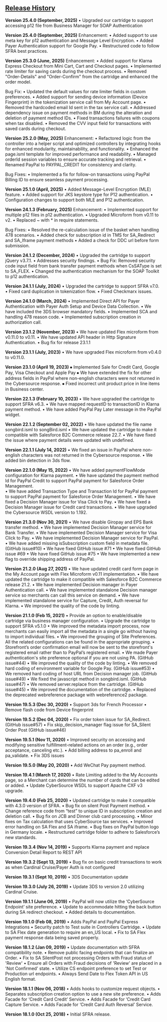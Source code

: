 ## <ins>Release History

**Version 25.4.0 (September, 2025)**
• Upgraded our cartridge to support accessing p12 file from Business Manager for SOAP Authentication 

**Version 25.4.0 (September, 2025)**
Enhancement:
• Added support to use meta key for p12 authentication and Message Level Encryption.
• Added Payer Authentication support for Google Pay.
• Restructured code to follow SFRA best practices.

**Version 25.3.0 (June, 2025)**
Enhancement:
• Added support for Klarna Express Checkout from Mini Cart, Cart and Checkout pages.
• Implemented rate limiter for saving cards during the checkout process.
• Removed "Order-Details" and "Order-Confirm" from the cartridge and enhanced the order model. 

Bug Fix:
• Updated the default values for rate limiter fields in custom preferences. 
• Added support for sending device information (Device Fingerprint) in the tokenization service call from My Account page.
• Removed the hardcoded email Id sent in the tax service call.
• Addressed dependency issue on payment methods in BM during the alteration and deletion of payment method IDs.
• Fixed transactions failures with coupons when tax disabled.
• Removed the CVV input field for transactions with saved cards during checkout.

**Version 25.2.0 (May, 2025)**
Enhancement: 
• Refactored logic from the controller into a helper script and optimized controllers by integrating 
hooks for enhanced modularity, maintainability, and functionality.
• Enhanced the page.isml template for improved performance and readability.
• Managed orderId session variables to ensure accurate tracking and retrieval.
• Renamed PayPal to PAYPAL_CREDIT for consistency and clarity.

Bug Fixes: 
• Implemented a fix for follow-on transactions using PayPal Billing ID to ensure seamless payment processing.

**Version 25.1.0 (April, 2025)**
• Added Message-Level Encryption (MLE) feature.
• Added support for JKS keystore type for P12 authentication.
• Configuration changes to support both MLE and P12 authentication.

**Version 24.1.3 (February, 2025)**
Enhancement: 
•	Implemented support for multiple p12 files in p12 authentication.
•	Upgraded Microform from v0.11 to v2. 
•	Replaced ~ with * in require statements. 
 
Bug Fixes: 
•	Resolved the re-calculation issue of the basket when handling 478 scenarios.
•	Added check for subscription id in TMS for SA_Redirect and SA_Iframe payment methods
•	Added a check for DDC url before form submission.

**Version 24.1.2 (December, 2024)**
•	Upgraded the cartridge to support jQuery v3.7.1.
•	Addresses security findings.
•	Bug Fix: Removed security code input field from bank transfer payment methods when CsSAType is set to SA_FLEX. 
•	Changed the authentication mechanism for the SOAP Toolkit to p12 authentication. 

**Version 24.1.1 (July, 2024)**
•	Upgraded the cartridge to support SFRA v7.0.
•	Fixed card duplication in tokenization flow.
•	Fixed Checkmarx issues.

**Version 24.1.0 (March, 2024)**
•	Implemented Direct API for Payer Authentication with Payer Auth Setup and Device Data Collection.
•	We have included the 3DS browser mandatory fields.
•	Implemented SCA and handling 478 reason code.
•   Implemented subscription creation in authorization call.

**Version 23.1.2 (November, 2023)**
•	We have updated Flex microform from v0.11.0 to v0.11.
•	We have updated API header in Http Signature Authentication.
•	Bug fix for release 23.1.1 

**Version 23.1.1 (July, 2023)**
•	We have upgraded Flex microform from v0.4.0 to v0.11.0.

**Version 23.1.0 (April 19, 2023)**
⦁	Implemented Sale for Credit Card, Google Pay, Visa Checkout and Apple Pay
⦁	We have extended the fix for other address fields in PayPal where non-english characters were not returned in the Cybersource response.
⦁	Fixed incorrect unit product price in line items in Business center.


**Version 22.1.3 (February 10, 2023)**
•	We have upgraded the cartridge to support SFRA v6.3.
•	We have mapped requestID to transactionID in Klarna payment method.
•	We have added PayPal Pay Later message in the PayPal widget. 

**Version 22.1.2 (September 02, 2022)**
•	We have updated the file name songbird.isml to songBird.isml
•	We have updated the cartridge to make it compatible with Salesforce B2C Commerce release 22.7.
•	We have fixed the issue where payment details were updated with undefined.

**Version 22.1.1 (July 14, 2022)**
•	We fixed an issue in PayPal where non-english characters was not returned in the Cybersource response.
•	We added bin detection in 3ds flow.  

**Version 22.1.0 (May 15, 2022)**
•	We have added paymentFlowMode configuration for Klarna payment.
•	We have updated the payment method Id for PayPal Credit to support PayPal payment for Salesforce Order Management.  
•	We have added Transaction Type and Transaction Id for PayPal payment to support PayPal payment for Salesforce Order Management.
•	We have fixed a Decision Manager issue for Visa Click to Pay. 
•	We have fixed a Decision Manager issue for Credit card transactions. 
•	We have upgraded the Cybersource WSDL version to 1.192.


**Version 21.3.0 (Nov 30, 2021)**
•	We have disable Giropay and EPS Bank transfer method. 
•	We have implemented Decision Manager service for Bank Transfer. 
•	We have implemented Decision Manager service for Visa Click to Pay. 
•	We have implemented Decision Manager service for PayPal. 
•	We have added missing isSubscription custom field in metadata file. (GitHub issue#10)
•	We have fixed GitHub issue #71
•	We have fixed GitHub issue #69
•	We have fixed GitHub issue #75
•	We have implemented a new flag to override shipping address of PayPal. 


**Version 21.2.0 (Aug 27, 2021)**
•	We have updated credit card form page in the My Account page with Flex Microform v0.11 implementation. 
•	We have updated the cartridge to make it compatible with Salesforce B2C Commerce release 21.2.
•	We have implemented Decision manager in Payer Authentication call. 
•	We have implemented standalone Decision manager service so merchants can call this service on demand.
•	We have implemented standalone service for Capture, Credit, Auth reversal for Klarna. 
•	We improved the quality of the code by linting.


**Version 21.1.0 (Feb 15, 2021)**
•	Provide an option to enable/disable cartridge via business manager configuration.
•	Upgrade the cartridge to support SFRA v5.1.0
•	We improved the metadata import process, now merchants can easily import all the metadata in a single go without having to import individual files.
•	We improved the grouping of Site Preferences. All the related configurations can be found in the appropriate grouping. 
•	Storefront’s order confirmation email will now be sent to the storefront's registered email rather than to PayPal’s registered email.
•	We made Payer authentication's site preference optional if you are not using PA. (GitHub issue#44)
•	We improved the quality of the code by linting.
•	We removed hard coding of environment variable for Google Pay. (GitHub issue#53)
•	We removed hard coding of host URL from Decision manager job. (GitHub issue#49)
•	We fixed the javascript method in songbird.isml. (GitHub issue#47)
•	We removed server.replace from the cartridge. (GitHub issue#45)
•	We improved the documentation of the cartridge. 
•	Replaced the deprecated webreference package with webreference2 package.

**Version 19.5.3 (Dec 30, 2020)**
•	Support 3ds for French Processor
•	Remove flash code from Device fingerprint

**Version 19.5.2 (Dec 04, 2020)**
•	Fix order token issue for SA_Redirect. (GitHub issue#57)
•	Fix skip_decision_manager flag issue for SA_Silent Order Post (GitHub issue#46)

**Version 19.5.1 (Nov 11, 2020)**
•	Improved security on accessing and modifying sensitive fulfillment-related actions on an order (e.g., order acceptance, canceling etc.).
•	Add billing address to pa_enroll and pa_validate.
•	Fix 3DS issues

**Version 19.5.0 (May 20, 2020)**
•	Add WeChat Pay payment method.

**Version 19.4.1 (March 17, 2020)**
•	Rate Limiting added to the My Accounts page, so a Merchant can determine the number of cards that can be edited or added.
•	Update CyberSource WSDL to support Apache CXF v3 upgrade.

**Version 19.4.0 (Feb 25, 2020)**
•	Updated cartridge to make it compatible with 4.3.0 version of SFRA.
•	Bug fix on silent Post Payment method.
•	Change reference code from “test” to unique ID in subscription creation and deletion call.
•	Bug fix on JCB and Dinner club card processing.
•	Minor fixes on Tax calculation that uses CyberSource tax services.
•	Improved error handling on SA Flex and SA iframe.
•	Bug fixes on PayPal button logo in Germany locale.
•	Restructured cartridge folder to adhere to Salesforce’s new standards.

**Version 19.3.4 (Nov 14, 2019)**
•	Supports Klarna payment and replace Conversion Detail Report to REST API

**Version 19.3.2 (Sept 13, 2019)**
•	Bug fix on basic credit transactions to work as when Cardinal Cruise/Payer Auth is not configured

**Version 19.3.1 (Sept 10, 2019)**
•	3DS Documentation update

**Version 19.3.0 (July 26, 2019)**
•	Update 3DS to version 2.0 utilizing Cardinal Cruise.

**Version 19.1.1 (June 06, 2019)**
•	PayPal will now utilize the ‘CyberSource Endpoint’ site preference.
•	Update to accommodate hitting the back button during SA redirect checkout.
•	Added details to documentation.

**Version 19.1.0 (Feb 08, 2019)**
•	Adds PayPal and PayPal Express Integrations
•	Security patch to Test suite in Controllers Cartridge.
•	Update to SA Flex date generation to require an en_US local.
•	Fix to SA Flex payment response data being saved properly.

**Version 18.1.2 (Jan 09, 2019)**
•	Update documentation with SFRA compatibility note.
•	Remove public facing endpoints that can finalize an Order.
•	Fix to SA SilentPost not processing Orders with Fraud status of 'Review'
•	Ensure all Orders with Fraud decisions of 'Review' are placed in a 'Not Confirmed' state.
•	Utilize CS endpoint preference to set Test or Production url endpoints.
•	Always Send Date to Flex Token API in US English format.

**Version 18.1.1 (Nov 06, 2018)**
•	Adds hooks to customize request objects.
•	Separates subscription creation option to use a new site preference.
•	Adds Facade for ‘Credit Card Credit’ Service.
•	Adds Facade for ‘Credit Card Capture Service.
•	Adds Facade for ‘Credit Card Auth Reversal’ Service.

**Version 18.1.0 (Oct 25, 2018)**
•	Initial SFRA release.



